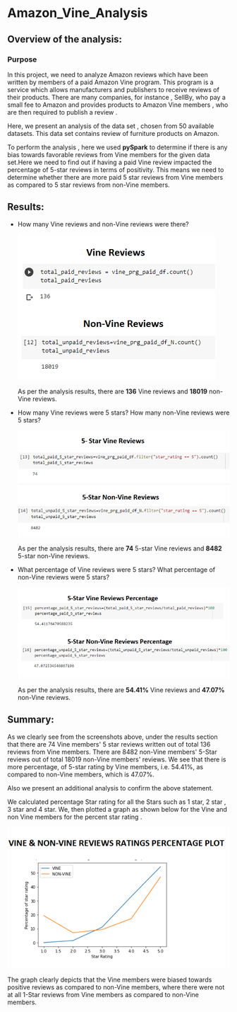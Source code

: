 # **Amazon_Vine_Analysis**

## **Overview of the analysis:**
### **Purpose**
In this project, we need to analyze Amazon reviews which have been written by members of a paid Amazon Vine program. This program is a service which allows manufacturers and publishers to receive reviews of their products. There are many companies, for instance , SellBy, who pay a small fee to Amazon and provides products to Amazon Vine members , who are then required to publish a review . 

Here, we present an analysis of the data set , chosen from 50 available datasets. This data set contains review of furniture products on Amazon.

To perform the analysis , here we used **pySpark** to determine if there is any bias towards favorable reviews from Vine members for the given data set.Here we need to find out if having a paid Vine review impacted the percentage of 5-star reviews in terms of positivity. This means we need to determine whether there are more paid 5 star reviews from Vine members as compared to 5 star reviews from non-Vine members.


## **Results:**

- How many Vine reviews and non-Vine reviews were there?

  ![](https://github.com/kirtibhandari/Amazon_Vine_Analysis/blob/main/Resources/Vine_Non-Vine.png)

  As per the analysis results, there are **136** Vine reviews and **18019** non-Vine reviews.

- How many Vine reviews were 5 stars? How many non-Vine reviews were 5 stars?

  ![](https://github.com/kirtibhandari/Amazon_Vine_Analysis/blob/main/Resources/5-Star_Vine_Non-Vine.png)

  As per the analysis results, there are **74** 5-star Vine reviews and **8482** 5-star non-Vine reviews.

- What percentage of Vine reviews were 5 stars? What percentage of non-Vine reviews were 5 stars? 
  
  ![](https://github.com/kirtibhandari/Amazon_Vine_Analysis/blob/main/Resources/percentage_5-Star_Vine_Non-Vine.png)

  As per the analysis results, there are **54.41%** Vine reviews and **47.07%** non-Vine reviews.

## **Summary:**
 <!-- In your summary, state if there is any positivity bias for reviews in the Vine program. Use the results of your analysis to support your statement. Then, provide one additional analysis that you could do with the dataset to support your statement. -->

As we clearly see from the screenshots above, under the results section that there are 74 Vine members' 5 star reviews written out of total 136 reviews from Vine members. There are 8482 non-Vine members' 5-Star reviews out of total 18019 non-Vine members' reviews. We see that there is more percentage,  of 5-star rating by Vine members, i.e. 54.41%, as compared to non-Vine members, which is 47.07%.

Also we present an additional analysis to confirm the above statement.

We calculated percentage Star rating for all the Stars such as 1 star, 2 star , 3 star and 4 star. We, then plotted a graph as shown below for the Vine and non Vine members for the percent star rating .

![](https://github.com/kirtibhandari/Amazon_Vine_Analysis/blob/main/Resources/additional_analysis.png)

 The graph clearly depicts that the Vine members were biased towards positive reviews as compared to non-Vine members, where there were not at all 1-Star reviews from Vine members as compared to non-Vine members.
